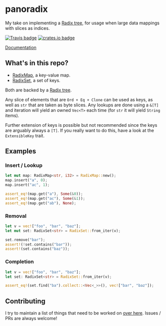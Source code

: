 panoradix
=========

My take on implementing a [Radix tree][], for usage when large data mappings
with slices as indices.

[![Travis badge](https://travis-ci.org/jmcomets/panoradix.svg?branch=master)](https://travis-ci.org/jmcomets/panoradix)
[![crates.io badge](https://img.shields.io/crates/v/panoradix.svg)](https://crates.io/crates/panoradix)

[Documentation][]

## What's in this repo?

- [RadixMap][], a key-value map.
- [RadixSet][], a set of keys.

Both are backed by a [Radix tree][].

Any slice of elements that are `Ord + Eq + Clone` can be used as keys, as well
as `str` that are taken as byte slices. Any lookups are done using a `&[T]` and
iteration will yield an owned `Vec<T>` each time (for `str` it will yield
`String` items).

Further extension of keys is possible but not recommended since the keys are
arguably always a `[T]`. If you really want to do this, have a look at the
`ExtensibleKey` trait.

## Examples

### Insert / Lookup

```rust
let mut map: RadixMap<str, i32> = RadixMap::new();
map.insert("a", 0);
map.insert("ac", 1);

assert_eq!(map.get("a"), Some(&0));
assert_eq!(map.get("ac"), Some(&1));
assert_eq!(map.get("ab"), None);
```

### Removal

```rust
let v = vec!["foo", "bar", "baz"];
let mut set: RadixSet<str> = RadixSet::from_iter(v);

set.remove("bar");
assert!(!set.contains("bar"));
assert!(set.contains("baz"));
```

### Completion

```rust
let v = vec!["foo", "bar", "baz"];
let set: RadixSet<str> = RadixSet::from_iter(v);

assert_eq!(set.find("ba").collect::<Vec<_>>(), vec!["bar", "baz"]);
```

[Radix tree]: https://en.wikipedia.org/wiki/Radix_tree

[Documentation]: https://docs.rs/panoradix

[RadixMap]: https://github.com/jmcomets/panoradix/blob/master/src/map.rs
[RadixSet]: https://github.com/jmcomets/panoradix/blob/master/src/set.rs

## Contributing

I try to maintain a list of things that need to be worked on [over
here](https://github.com/jmcomets/panoradix/blob/master/TODO.md). Issues / PRs
are always welcome!
